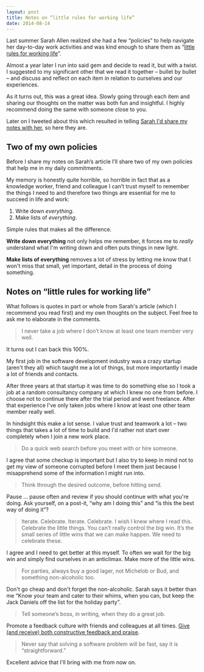```yaml
---
layout: post
title: Notes on “little rules for working life”
date: 2014-08-14
---
```


Last summer Sarah Allen realized she had a few “policies” to help navigate her day-to-day work activities and was kind enough to share them as “[little rules for working life][rules]”.

Almost a year later I run into said gem and decide to read it, but with a twist. I suggested to my significant other that we read it together – bullet by bullet – and discuss and reflect on each item in relation to ourselves and our experiences.

As it turns out, this was a great idea. Slowly going through each item and sharing our thoughts on the matter was both fun and insightful. I highly recommend doing the same with someone close to you.

Later on I tweeted about this which resulted in telling [Sarah I'd share my notes with her][tweet], so here they are.

## Two of my own policies

Before I share my notes on Sarah’s article I’ll share two of my own policies that help me in my daily commitments.

My memory is honestly quite horrible, so horrible in fact that as a knowledge worker, friend and colleague I can’t trust myself to remember the things I need to and therefore two things are essential for me to succeed in life and work:

1. Write down *everything*.
2. Make lists of *everything*.

Simple rules that makes all the difference.

**Write down everything** not only helps me remember, it forces me to *really* understand what I'm writing down and often puts things in new light.

**Make lists of everything** removes a lot of stress by letting me know that I won't miss that small, yet important, detail in the process of doing something.

## Notes on “little rules for working life”

What follows is quotes in part or whole from Sarah's article (which I recommend you read first) and my own thoughts on the subject. Feel free to ask me to elaborate in the comments.

> I never take a job where I don’t know at least one team member very well.

It turns out I can back this 100%.

My first job in the software development industry was a crazy startup (aren't they all) which taught me a lot of things, but more importantly I made a lot of friends and contacts.

After three years at that startup it was time to do something else so I took a job at a random consultancy company at which I knew no one from before. I choose not to continue there after the trial period and went freelance. After that experience I've only taken jobs where I know at least one other team member really well.

In hindsight this make a lot sense. I value trust and teamwork a lot – two things that takes a lot of time to build and I'd rather not start over completely when I join a new work place.

> Do a quick web search before you meet with or hire someone.

I agree that some checkup is important but I also try to keep in mind not to get my view of someone corrupted before I meet them just because I misapprehend some of the information I might run into.

> Think through the desired outcome, before hitting send.

Pause … pause often and review if you should continue with what you're doing. Ask yourself, on a post-it, “why am I doing this” and “is this the best way of doing it”?

> Iterate. Celebrate. Iterate. Celebrate. I wish I knew where I read this. Celebrate the little things. You can’t really control the big win. It’s the small series of little wins that we can make happen. We need to celebrate these.

I agree and I need to get better at this myself. To often we wait for the big win and simply find ourselves in an anticlimax. Make more of the little wins.

> For parties, always buy a good lager, not Michelob or Bud, and something non-alcoholic too.

Don't go cheap and don't forget the non-alcoholic. Sarah says it better than me “Know your team and cater to their whims, when you can, but keep the Jack Daniels off the list for the holiday party”.

> Tell someone’s boss, in writing, when they do a great job.

Promote a feedback culture with friends and colleagues at all times. [Give (and receive) both constructive feedback and praise][feedback].

> Never say that solving a software problem will be fast, say it is “straightforward.”

Excellent advice that I'll bring with me from now on.


[rules]: http://www.ultrasaurus.com/2013/09/little-rules-for-working-life/
[feedback]: http://www.linkedin.com/today/post/article/20140617134109-6971931-the-art-of-giving-feedback
[tweet]: https://twitter.com/teddyzetterlund/status/498210054643150848
